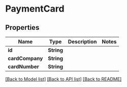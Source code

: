# PaymentCard

## Properties
Name | Type | Description | Notes
------------ | ------------- | ------------- | -------------
**id** | **String** |  | 
**cardCompany** | **String** |  | 
**cardNumber** | **String** |  | 

[[Back to Model list]](../README.md#documentation-for-models) [[Back to API list]](../README.md#documentation-for-api-endpoints) [[Back to README]](../README.md)


